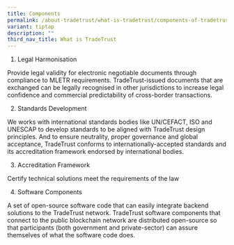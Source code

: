 ```yaml
---
title: Components
permalink: /about-tradetrust/what-is-tradetrust/components-of-tradetrust/
variant: tiptap
description: ""
third_nav_title: What is TradeTrust
---
```

<p></p><ol data-tight="true" class="tight"><li><p>Legal Harmonisation</p></li></ol><p>Provide legal validity for electronic negotiable documents through compliance to MLETR requirements. TradeTrust-issued documents that are exchanged can be legally recognised in other jurisdictions to increase legal confidence and commercial predictability of cross-border transactions.</p><p></p><ol start="2" data-tight="true" class="tight"><li><p>Standards Development</p></li></ol><p>We works with international standards bodies like UN/CEFACT, ISO and UNESCAP to develop standards to be aligned with TradeTrust design principles. And to ensure neutrality, proper governance and global acceptance, TradeTrust conforms to internationally-accepted standards and its accreditation framework endorsed by international bodies.</p><p></p><ol start="3" data-tight="true" class="tight"><li><p>Accreditation Framework</p></li></ol><p>Certify technical solutions meet the requirements of the law</p><p></p><ol start="4" data-tight="true" class="tight"><li><p>Software Components</p></li></ol><p>A set of open-source software code that can easily integrate backend solutions to the TradeTrust network. TradeTrust software components that connect to the public blockchain network are distributed open-source so that participants (both government and private-sector) can assure themselves of what the software code does.</p><p></p>